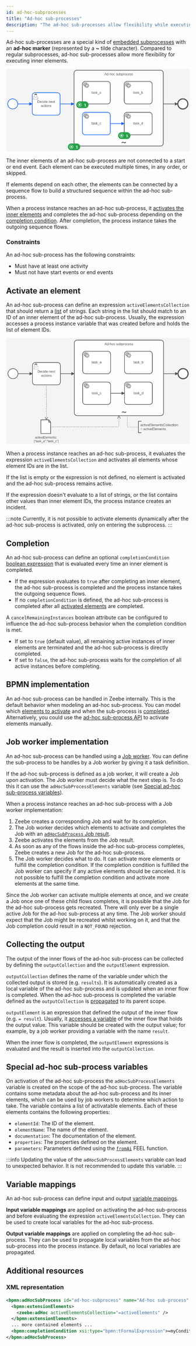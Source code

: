 ```yaml
---
id: ad-hoc-subprocesses
title: "Ad-hoc sub-processes"
description: "The ad-hoc sub-processes allow flexibility while executing inner elements."
---
```


Ad-hoc sub-processes are a special kind of [embedded subprocesses](../embedded-subprocesses/embedded-subprocesses.md) with an **ad-hoc marker** (represented
by a **~** tilde character). Compared to regular subprocesses, ad-hoc sub-processes allow more flexibility
for executing inner elements.

![A demo process with an ad-hoc sub-process. Some elements inside the subprocess are active.](assets/ad-hoc-subprocess.png)

The inner elements of an ad-hoc sub-process are not connected to a start or end event. Each element can be executed
multiple times, in any order, or skipped.

If elements depend on each other, the elements can be connected by a sequence flow to build a structured sequence
within the ad-hoc sub-process.

When a process instance reaches an ad-hoc sub-process, it [activates the inner elements](#activate-an-element) and
completes the ad-hoc sub-process depending on the [completion condition](#completion). After completion, the process
instance takes the outgoing sequence flows.

### Constraints

An ad-hoc sub-process has the following constraints:

- Must have at least one activity
- Must not have start events or end events

## Activate an element

An ad-hoc sub-process can define an expression `activeElementsCollection` that should return a
[list](../../feel/language-guide/feel-data-types.md#list) of strings. Each string in the list should match to an ID of
an inner element of the ad-hoc sub-process. Usually, the expression accesses a process instance variable that was
created before and holds the list of element IDs.

![A process with an ad-hoc sub-process that shows how a variable is used to active the inner elements.](assets/ad-hoc-subprocess-activation.png)

When a process instance reaches an ad-hoc sub-process, it evaluates the expression `activeElementsCollection` and
activates all elements whose element IDs are in the list.

If the list is empty or the expression is not defined, no element is activated and the ad-hoc sub-process remains active.

If the expression doesn't evaluate to a list of strings, or the list contains other values than inner element IDs, the
process instance creates an incident.

:::note
Currently, it is not possible to activate elements dynamically after the ad-hoc sub-process is activated, only on
entering the subprocess.
:::

## Completion

An ad-hoc sub-process can define an optional `completionCondition` [boolean expression](/components/modeler/feel/language-guide/feel-boolean-expressions.md)
that is evaluated every time an inner element is completed.

- If the expression evaluates to `true` after completing an inner element, the ad-hoc sub-process is completed and the process instance takes the outgoing sequence flows.
- If no `completionCondition` is defined, the ad-hoc sub-process is completed after all [activated elements](#activate-an-element)
  are completed.

A `cancelRemainingInstances` boolean attribute can be configured to influence the ad-hoc sub-process behavior when the completion condition is met.

- If set to `true` (default value), all remaining active instances of inner elements are terminated and the ad-hoc sub-process is directly completed.
- If set to `false`, the ad-hoc sub-process waits for the completion of all active instances before completing.

## BPMN implementation

An ad-hoc sub-process can be handled in Zeebe internally. This is the default behavior when modeling an ad-hoc sub-process.
You can model which [elements to activate](#activate-an-element) and when the sub-process is [completed](#completion).
Alternatively, you could use the [ad-hoc sub-process API](/apis-tools/orchestration-cluster-api-rest/specifications/activate-ad-hoc-sub-process-activities.api.mdx) to activate elements manually.

## Job worker implementation

An ad-hoc sub-process can be handled using a [Job worker](/components/concepts/job-workers.md). You can define the sub-process to be handles by a Job worker by giving it a task definition.

If the ad-hoc sub-process is defined as a job worker, it will create a Job upon activation. The Job worker must decide what the next step is.
To do this it can use the `adHocSubProcessElements` variable (see [Special ad-hoc sub-process variables](#special-ad-hoc-sub-process-variables)).

When a process instance reaches an ad-hoc sub-process with a Job worker implementation:

1. Zeebe creates a corresponding Job and wait for its completion.
2. The Job worker decides which elements to activate and completes the Job with an [`adHocSubProcess` Job result](/apis-tools/orchestration-cluster-api-rest/specifications/complete-job.api.mdx).
3. Zeebe activates the elements from the Job result.
4. As soon as any of the flows inside the ad-hoc sub-process completes, Zeebe creates a new Job for the ad-hoc sub-process.
5. The Job worker decides what to do. It can activate more elements or fulfill the completion condition. If the completion condition is fulfilled the Job worker can specify if any active elements should be canceled. It is not possible to fulfill the completion condition and activate more elements at the same time.

Since the Job worker can activate multiple elements at once, and we create a Job once one of these child flows completes, it is possible that the Job for the ad-hoc sub-process gets recreated. There will only ever be a single active Job for the ad-hoc sub-process at any time.
The Job worker should expect that the Job might be recreated whilst working on it, and that the Job completion could result in a `NOT_FOUND` rejection.

## Collecting the output

The output of the inner flows of the ad-hoc sub-process can be collected by defining the `outputCollection` and the `outputElement` expression.

`outputCollection` defines the name of the variable under which the collected output is stored (e.g. `results`). It is automatically created as a local variable of the ad-hoc sub-process and is updated when an inner flow is completed.
When the ad-hoc sub-process is completed the variable defined as the `outputCollection` is [propagated](components/concepts/variables.md#variable-propagation) to its parent scope.

`outputElement` is an expression that defined the output of the inner flow (e.g. `= result`). Usually, it [accesses a variable](/components/modeler/feel/language-guide/feel-variables.md#access-variable) of the inner flow that holds the output value.
This variable should be created with the output value; for example, by a job worker providing a variable with the name `result`.

When the inner flow is completed, the `outputElement` expressions is evaluated and the result is inserted into the `outputCollection`.

## Special ad-hoc sub-process variables

On activation of the ad-hoc sub-process the `adHocSubProcessElements` variable is created on the scope of the ad-hoc sub-process.
The variable contains some metadata about the ad-hoc sub-process and its inner elements, which can be used by job workers to determine which action to take.
The variable contains a list of activatable elements. Each of these elements contains the following properties:

- `elementId`: The ID of the element.
- `elementName`: The name of the element.
- `documentation`: The documentation of the element.
- `properties`: The properties defined on the element.
- `parameters`: Parameters defined using the [`fromAi`](/components/modeler/feel/builtin-functions/feel-built-in-functions-miscellaneous.md#fromaivalue) FEEL function.

:::info Updating the value of the `adHocSubProcessElements` variable can lead to unexpected behavior. It is not recommended to update this variable.
:::

## Variable mappings

An ad-hoc sub-process can define input and output
[variable mappings](../../../concepts/variables.md#inputoutput-variable-mappings).

**Input variable mappings** are applied on activating the ad-hoc sub-process and before evaluating the expression
`activeElementsCollection`. They can be used to create local variables for the ad-hoc sub-process.

**Output variable mappings** are applied on completing the ad-hoc sub-process. They can be used to propagate local variables
from the ad-hoc sub-process into the process instance. By default, no local variables are propagated.

## Additional resources

### XML representation

```xml
<bpmn:adHocSubProcess id="ad-hoc-subprocess" name="Ad-hoc sub-process" cancelRemainingInstances="false">
  <bpmn:extensionElements>
    <zeebe:adHoc activeElementsCollection="=activeElements" />
  </bpmn:extensionElements>
  ... more contained elements ...
  <bpmn:completionCondition xsi:type="bpmn:tFormalExpression">=myCondition</bpmn:completionCondition>
</bpmn:adHocSubProcess>
```
